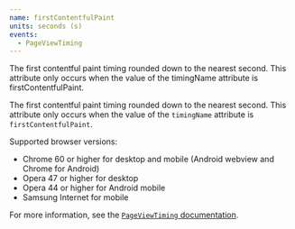 ```yaml
---
name: firstContentfulPaint
units: seconds (s)
events:
  - PageViewTiming
---
```


The first contentful paint timing rounded down to the nearest second. This attribute only occurs when the value of the timingName attribute is firstContentfulPaint.

The first contentful paint timing rounded down to the nearest second. This attribute only occurs when the value of the `timingName` attribute is `firstContentfulPaint`.

Supported browser versions:

*   Chrome 60 or higher for desktop and mobile (Android webview and Chrome for Android)
*   Opera 47 or higher for desktop
*   Opera 44 or higher for Android mobile
*   Samsung Internet for mobile

For more information, see the [`PageViewTiming` documentation](https://docs.newrelic.com/docs/browser/new-relic-browser/page-load-timing-resources/pageviewtiming-async-or-dynamic-page-details).